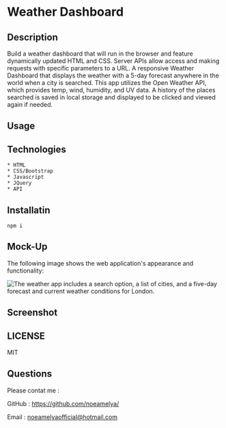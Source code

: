 # Weather Dashboard

## Description

 Build a weather dashboard that will run in the browser and feature dynamically updated HTML and CSS. Server APIs allow access and making requests with specific parameters to a URL. A responsive Weather Dashboard that displays the weather with a 5-day forecast anywhere in the world when a city is searched. This app utilizes the Open Weather API, which provides temp, wind, humidity, and UV data. A history of the places searched is saved in local storage and displayed to be clicked and viewed again if needed. 


## Usage



## Technologies

    * HTML
    * CSS/Bootstrap
    * Javascript
    * JQuery
    * API

## Installatin

```npm i```

## Mock-Up

The following image shows the web application's appearance and functionality:

![The weather app includes a search option, a list of cities, and a five-day forecast and current weather conditions for London.](./images/10-server-side-apis-challenge-demo.png)

## Screenshot

  

## LICENSE
MIT

## Questions
Please contat me :

GitHub : https://github.com/noeamelya/


Email : noeamelyaofficial@hotmail.com


